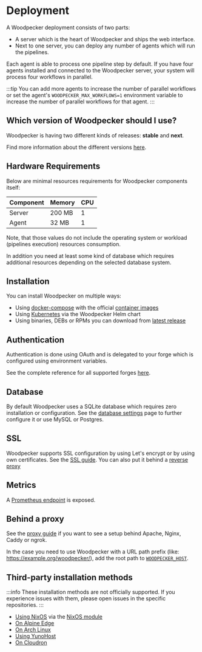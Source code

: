 # Deployment

A Woodpecker deployment consists of two parts:

- A server which is the heart of Woodpecker and ships the web interface.
- Next to one server, you can deploy any number of agents which will run the pipelines.

Each agent is able to process one pipeline step by default.
If you have four agents installed and connected to the Woodpecker server, your system will process four workflows in parallel.

:::tip
You can add more agents to increase the number of parallel workflows or set the agent's `WOODPECKER_MAX_WORKFLOWS=1` environment variable to increase the number of parallel workflows for that agent.
:::

## Which version of Woodpecker should I use?

Woodpecker is having two different kinds of releases: **stable** and **next**.

Find more information about the different versions [here](/versions).

## Hardware Requirements

Below are minimal resources requirements for Woodpecker components itself:

| Component | Memory | CPU |
| --------- | ------ | --- |
| Server    | 200 MB | 1   |
| Agent     | 32 MB  | 1   |

Note, that those values do not include the operating system or workload (pipelines execution) resources consumption.

In addition you need at least some kind of database which requires additional resources depending on the selected database system.

## Installation

You can install Woodpecker on multiple ways:

- Using [docker-compose](./10-docker-compose.md) with the official [container images](./10-docker-compose.md#docker-images)
- Using [Kubernetes](./20-kubernetes.md) via the Woodpecker Helm chart
- Using binaries, DEBs or RPMs you can download from [latest release](https://github.com/woodpecker-ci/woodpecker/releases/latest)

## Authentication

Authentication is done using OAuth and is delegated to your forge which is configured using environment variables.

See the complete reference for all supported forges [here](../11-forges/11-overview.md).

## Database

By default Woodpecker uses a SQLite database which requires zero installation or configuration. See the [database settings](../30-database.md) page to further configure it or use MySQL or Postgres.

## SSL

Woodpecker supports SSL configuration by using Let's encrypt or by using own certificates. See the [SSL guide](../60-ssl.md). You can also put it behind a [reverse proxy](#behind-a-proxy)

## Metrics

A [Prometheus endpoint](../90-prometheus.md) is exposed.

## Behind a proxy

See the [proxy guide](../70-proxy.md) if you want to see a setup behind Apache, Nginx, Caddy or ngrok.

In the case you need to use Woodpecker with a URL path prefix (like: <https://example.org/woodpecker/>), add the root path to [`WOODPECKER_HOST`](../10-server-config.md#woodpecker_host).

## Third-party installation methods

:::info
These installation methods are not officially supported. If you experience issues with them, please open issues in the specific repositories.
:::

- [Using NixOS](./30-nixos.md) via the [NixOS module](https://search.nixos.org/options?channel=unstable&size=200&sort=relevance&query=woodpecker)
- [On Alpine Edge](https://pkgs.alpinelinux.org/packages?name=woodpecker&branch=edge&repo=&arch=&maintainer=)
- [On Arch Linux](https://archlinux.org/packages/?q=woodpecker)
- [Using YunoHost](https://apps.yunohost.org/app/woodpecker)
- [On Cloudron](https://www.cloudron.io/store/org.woodpecker_ci.cloudronapp.html)
